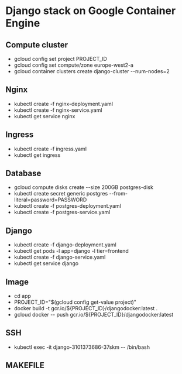 # Django stack on Google Container Engine

## Compute cluster

- gcloud config set project PROJECT_ID
- gcloud config set compute/zone europe-west2-a
- gcloud container clusters create django-cluster --num-nodes=2

## Nginx

- kubectl create -f nginx-deployment.yaml
- kubectl create -f nginx-service.yaml
- kubectl get service nginx

## Ingress

- kubectl create -f ingress.yaml
- kubectl get ingress

## Database

- gcloud compute disks create --size 200GB postgres-disk
- kubectl create secret generic postgres --from-literal=password=PASSWORD
- kubectl create -f postgres-deployment.yaml
- kubectl create -f postgres-service.yaml

## Django

- kubectl create -f django-deployment.yaml
- kubectl get pods -l app=django -l tier=frontend
- kubectl create -f django-service.yaml
- kubectl get service django

## Image

- cd app
- PROJECT_ID="$(gcloud config get-value project)"
- docker build -t gcr.io/${PROJECT_ID}/djangodocker:latest .
- gcloud docker -- push gcr.io/${PROJECT_ID}/djangodocker:latest

## SSH

- kubectl exec -it django-3101373686-37skm -- /bin/bash

## MAKEFILE
